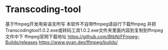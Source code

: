 # Transcoding-tool
基于ffmpeg开发用易语言所写
本软件不自带ffmpeg请自行下载ffmpeg
并把Transcodingtool1.0.2.exe或转码工具1.0.2.exe文件夹里面内容到复制到ffmpeg文件中下
ffmpeg官网下载地址
https://github.com/BtbN/FFmpeg-Builds/releases
https://www.gyan.dev/ffmpeg/builds/
